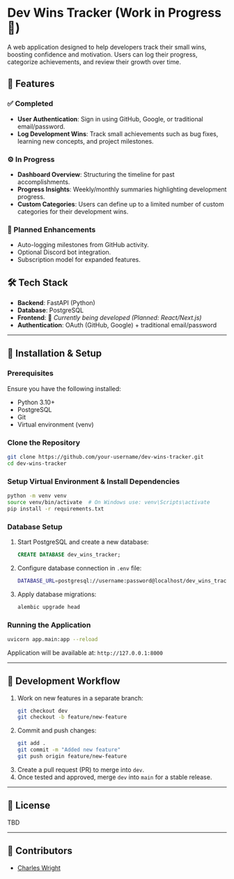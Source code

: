 # **Dev Wins Tracker (Work in Progress 🚧)**

A web application designed to help developers track their small wins, boosting confidence and motivation. Users can log their progress, categorize achievements, and review their growth over time.

## **🚀 Features**
### **✅ Completed**
- **User Authentication**: Sign in using GitHub, Google, or traditional email/password.
- **Log Development Wins**: Track small achievements such as bug fixes, learning new concepts, and project milestones.


### **⚙️ In Progress**
- **Dashboard Overview**: Structuring the timeline for past accomplishments.
- **Progress Insights**: Weekly/monthly summaries highlighting development progress.
- **Custom Categories**: Users can define up to a limited number of custom categories for their development wins.

### **🔮 Planned Enhancements**
- Auto-logging milestones from GitHub activity.
- Optional Discord bot integration.
- Subscription model for expanded features.

## **🛠️ Tech Stack**
- **Backend**: FastAPI (Python)
- **Database**: PostgreSQL
- **Frontend**: 🚧 *Currently being developed (Planned: React/Next.js)*
- **Authentication**: OAuth (GitHub, Google) + traditional email/password

---

## **📌 Installation & Setup**
### **Prerequisites**
Ensure you have the following installed:
- Python 3.10+
- PostgreSQL
- Git
- Virtual environment (venv)

### **Clone the Repository**
```sh
git clone https://github.com/your-username/dev-wins-tracker.git
cd dev-wins-tracker
```

### **Setup Virtual Environment & Install Dependencies**
```sh
python -m venv venv
source venv/bin/activate  # On Windows use: venv\Scripts\activate
pip install -r requirements.txt
```

### **Database Setup**
1. Start PostgreSQL and create a new database:
   ```sql
   CREATE DATABASE dev_wins_tracker;
   ```
2. Configure database connection in `.env` file:
   ```sh
   DATABASE_URL=postgresql://username:password@localhost/dev_wins_tracker
   ```
3. Apply database migrations:
   ```sh
   alembic upgrade head
   ```

### **Running the Application**
```sh
uvicorn app.main:app --reload
```
Application will be available at: `http://127.0.0.1:8000`

---

## **📌 Development Workflow**
1. Work on new features in a separate branch:
   ```sh
   git checkout dev
   git checkout -b feature/new-feature
   ```
2. Commit and push changes:
   ```sh
   git add .
   git commit -m "Added new feature"
   git push origin feature/new-feature
   ```
3. Create a pull request (PR) to merge into `dev`.
4. Once tested and approved, merge `dev` into `main` for a stable release.

---

## **📜 License**
TBD

---

## **👥 Contributors**
- [Charles Wright](https://github.com/Navist)
